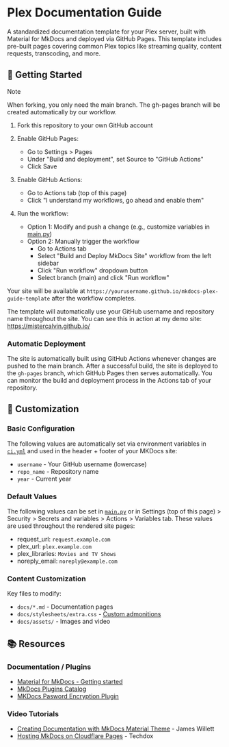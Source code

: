 # Plex Documentation Guide

A standardized documentation template for your Plex server, built with Material for MkDocs and deployed via GitHub Pages. This template includes pre-built pages covering common Plex topics like streaming quality, content requests, transcoding, and more.

## 🚀 Getting Started
> [!NOTE]
> When forking, you only need the main branch. The gh-pages branch will be created automatically by our workflow.

1. Fork this repository to your own GitHub account

2. Enable GitHub Pages:
   * Go to Settings > Pages
   * Under "Build and deployment", set Source to "GitHub Actions"
   * Click Save

3. Enable GitHub Actions:
   * Go to Actions tab (top of this page)
   * Click "I understand my workflows, go ahead and enable them"

4. Run the workflow:
   * Option 1: Modify and push a change (e.g., customize variables in [main.py](main.py))
   * Option 2: Manually trigger the workflow
     * Go to Actions tab
     * Select "Build and Deploy MkDocs Site" workflow from the left sidebar
     * Click "Run workflow" dropdown button
     * Select branch (main) and click "Run workflow"

Your site will be available at `https://yourusername.github.io/mkdocs-plex-guide-template` after the workflow completes.

The template will automatically use your GitHub username and repository name throughout the site. You can see this in action at my demo site: https://mistercalvin.github.io/

### Automatic Deployment
The site is automatically built using GitHub Actions whenever changes are pushed to the main branch. After a successful build, the site is deployed to the `gh-pages` branch, which GitHub Pages then serves automatically. You can monitor the build and deployment process in the Actions tab of your repository.

## 📝 Customization

### Basic Configuration
The following values are automatically set via environment variables in [`ci.yml`](.github/workflows/ci.yml) and used in the header + footer of your MKDocs site:
- `username` - Your GitHub username (lowercase)
- `repo_name` - Repository name
- `year` - Current year

### Default Values
The following values can be set in [`main.py`](main.py) or in Settings (top of this page) > Security > Secrets and variables > Actions > Variables tab. These values are used throughout the rendered site pages:
- request_url: `request.example.com`
- plex_url: `plex.example.com`
- plex_libraries: `Movies and TV Shows`
- noreply_email: `noreply@example.com`

### Content Customization
Key files to modify:
- `docs/*.md` - Documentation pages
- `docs/stylesheets/extra.css` - [Custom admonitions](https://squidfunk.github.io/mkdocs-material/reference/admonitions/#custom-admonitions)
- `docs/assets/` - Images and video

## 📚 Resources

### Documentation / Plugins
- [Material for MkDocs - Getting started](https://squidfunk.github.io/mkdocs-material/getting-started/)
- [MkDocs Plugins Catalog](https://github.com/mkdocs/catalog)
- [MKDocs Pasword Encryption Plugin](https://github.com/unverbuggt/mkdocs-encryptcontent-plugin)

### Video Tutorials
- [Creating Documentation with MkDocs Material Theme](https://www.youtube.com/watch?v=Q-YA_dA8C20) - James Willett
- [Hosting MkDocs on Cloudflare Pages](https://www.youtube.com/watch?v=7-HhLascLuM) - Techdox
